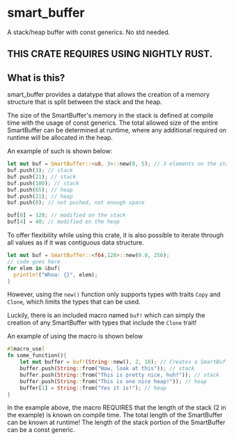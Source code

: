 # smart_buffer
A stack/heap buffer with const generics. No std needed.

## THIS CRATE REQUIRES USING NIGHTLY RUST.

## What is this?

smart_buffer provides a datatype that allows the creation of a memory structure that is split between the stack and the heap.

The size of the SmartBuffer's memory in the stack is defined at compile time with the usage of const generics. The total allowed size of the entire SmartBuffer can be determined
at runtime, where any additional required on runtime will be allocated in the heap.

An example of such is shown below:

```rust
let mut buf = SmartBuffer::<u8, 3>::new(0, 5); // 3 elements on the stack, 2 on the heap
buf.push(3); // stack
buf.push(21); // stack
buf.push(100); // stack
buf.push(65); // heap
buf.push(21); // heap
buf.push(0); // not pushed, not enough space

buf[0] = 128; // modified on the stack
buf[4] = 40; // modified on the heap
```

To offer flexibility while using this crate, it is also possible to iterate through all values as if it was contiguous data structure.

```rust
let mut buf = SmartBuffer::<f64,128>::new(0.0, 256); 
// code goes here
for elem in &buf{
  println!("Whoa: {}", elem);
}
```

However, using the `new()` function only supports types with traits `Copy` and `Clone`, which limits the types that can
be used.

Luckily, there is an included macro named `buf!` which can simply the creation of any SmartBuffer with types that
include the `Clone` trait!

An example of using the macro is shown below

```rust
#[macro_use]
fn some_function(){
    let mut buffer = buf!(String::new(), 2, 10); // Creates a SmartBuffer
    buffer.push(String::from("Wow, look at this")); // stack
    buffer.push(String::from("This is pretty nice, huh?")); // stack
    buffer.push(String::from("This is one nice heap!")); // heap
    buffer[1] = String::from("Yes it is!"); // heap
}
```

In the example above, the macro REQUIRES that the length of the stack (2 in the example) is known on compile time. The total
length of the SmartBuffer can be known at runtime! The length of the stack portion of the SmartBuffer can be a const generic.

